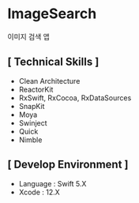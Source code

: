 # ImageSearch
이미지 검색 앱

## [ Technical Skills ]
- Clean Architecture
- ReactorKit
- RxSwift, RxCocoa, RxDataSources
- SnapKit
- Moya
- Swinject
- Quick
- Nimble

## [ Develop Environment ]
- Language : Swift 5.X
- Xcode : 12.X
